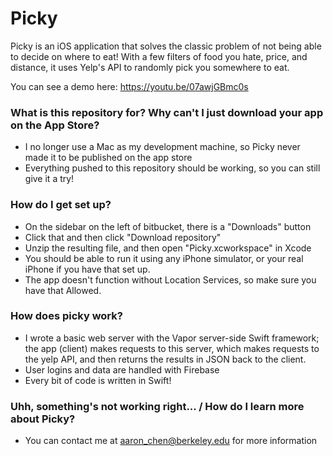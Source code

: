 # Picky #

Picky is an iOS application that solves the classic problem of not being able to decide on where to eat! With a few filters of food you hate,
price, and distance, it uses Yelp's API to randomly pick you somewhere to eat.

You can see a demo here: https://youtu.be/07awjGBmc0s

### What is this repository for? Why can't I just download your app on the App Store? ###

* I no longer use a Mac as my development machine, so Picky never made it to be published on the app store
* Everything pushed to this repository should be working, so you can still give it a try!

### How do I get set up? ###

* On the sidebar on the left of bitbucket, there is a "Downloads" button
* Click that and then click "Download repository"
* Unzip the resulting file, and then open "Picky.xcworkspace" in Xcode
* You should be able to run it using any iPhone simulator, or your real iPhone if you have that set up.
* The app doesn't function without Location Services, so make sure you have that Allowed.


### How does picky work? ###

* I wrote a basic web server with the Vapor server-side Swift framework; the app (client) makes requests to this server, which makes requests to the yelp API, and then returns the results in JSON back to the client.
* User logins and data are handled with Firebase
* Every bit of code is written in Swift!



### Uhh, something's not working right... / How do I learn more about Picky? ###

* You can contact me at aaron_chen@berkeley.edu for more information 
